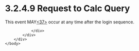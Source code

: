 <html dir="LTR" xmlns:mshelp="http://msdn.microsoft.com/mshelp" xmlns:ddue="http://ddue.schemas.microsoft.com/authoring/2003/5" xmlns:xlink="http://www.w3.org/1999/xlink" xmlns:tool="http://www.microsoft.com/tooltip">
    <head>
        <meta http-equiv="Content-Type" content="text/html; CHARSET=utf-8"></meta>
        <meta name="save" content="history"></meta>
        <title>3.2.4.9 Request to Calc Query</title>
        <xml>
            <mshelp:toctitle title="3.2.4.9 Request to Calc Query"></mshelp:toctitle>
            <mshelp:rltitle title="[MS-SSAS8]: Request to Calc Query"></mshelp:rltitle>
            <mshelp:keyword index="A" term="f7735858-7add-42f0-b163-a4a3229dceb1"></mshelp:keyword>
            <mshelp:attr name="DCSext.ContentType" value="open specification"></mshelp:attr>
            <mshelp:attr name="AssetID" value="f7735858-7add-42f0-b163-a4a3229dceb1"></mshelp:attr>
            <mshelp:attr name="TopicType" value="kbRef"></mshelp:attr>
            <mshelp:attr name="DCSext.Title" value="[MS-SSAS8]: Request to Calc Query" />
        </xml>
    </head>
    <body>
        <div id="header">
            <h1 class="heading">3.2.4.9 Request to Calc Query</h1>
        </div>
        <div id="mainSection">
            <div id="mainBody">
                <div id="allHistory" class="saveHistory"></div>
                <div id="sectionSection0" class="section" name="collapseableSection">
                    

<p>This event MAY<a id="Appendix_A_Target_37"></a><a href="05c9e5c4-4566-418c-a56e-69fca8d73f4b.md#Appendix_A_37" aria-label="Product behavior note 37">&lt;37&gt;</a> occur at
any time after the login sequence. </p>


                </div>
            </div>
        </div>
    </body>
</html>